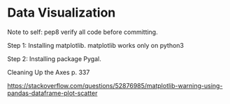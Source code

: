 # Data Visualization

Note to self: 
pep8 verify all code before committing.

Step 1: Installing matplotlib.
	matplotlib works only on python3

Step 2: Installing package Pygal.

<!-- Last Ending Point and Beginning Point -->
Cleaning Up the Axes
p. 337

https://stackoverflow.com/questions/52876985/matplotlib-warning-using-pandas-dataframe-plot-scatter
<!-- 'c' argument looks like a single numeric RGB or RGBA sequence, which should be avoided as value-mapping will have precedence in case its length matches with 'x' & 'y'.  Please use a 2-D array with a single row if you really want to specify the same RGB or RGBA value for all points. -->

